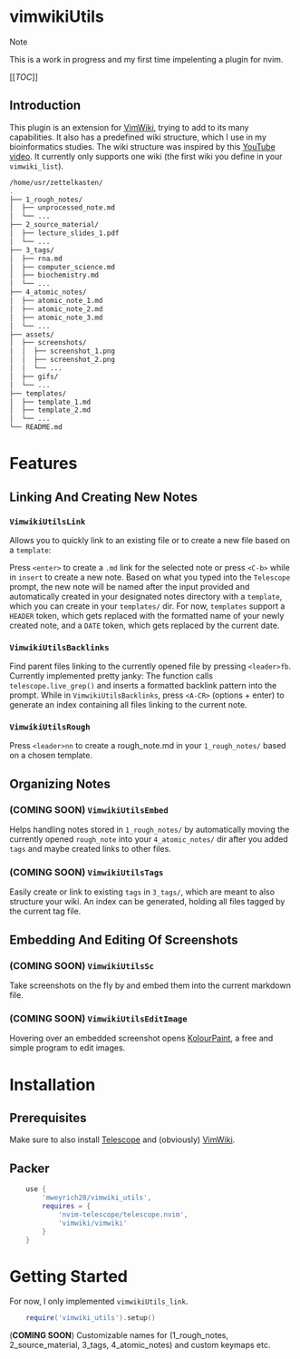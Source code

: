 # vimwikiUtils
> [!NOTE] 
> This is a work in progress and my first time impelenting a plugin for nvim. 

[[_TOC_]]

## Introduction
This plugin is an extension for [VimWiki](https://github.com/vimwiki/vimwiki), trying to add to its many
capabilities. It also has a predefined wiki structure, which I use in my bioinformatics studies. 
The wiki structure was inspired by this [YouTube video](https://www.youtube.com/watch?v=hSTy_BInQs8&list=WL&index=1&t=1507s). 
It currently only supports one wiki (the first wiki you define in your `vimwiki_list`).
```bash
/home/usr/zettelkasten/
.
├── 1_rough_notes/
│  ├── unprocessed_note.md
│  └── ...
├── 2_source_material/
│  ├── lecture_slides_1.pdf
│  └── ...
├── 3_tags/
│  ├── rna.md
│  ├── computer_science.md
│  ├── biochemistry.md
│  └── ...
├── 4_atomic_notes/
│  ├── atomic_note_1.md
│  ├── atomic_note_2.md
│  ├── atomic_note_3.md
│  └── ...
├── assets/
│  ├── screenshots/
│  │  ├── screenshot_1.png
│  │  ├── screenshot_2.png
│  │  └── ...
│  ├── gifs/
│  └── ...
├── templates/
│  ├── template_1.md
│  ├── template_2.md
│  └── ...
└── README.md
```

# Features

## Linking And Creating New Notes

### `VimwikiUtilsLink` 

Allows you to quickly link to an existing file or to create a new file based on a `template`:

Press `<enter>` to create a `.md` link for the selected note or press `<C-b>` while in `insert` to create a new note. 
Based on what you typed into the `Telescope` prompt, the new note will be named after the input provided and automatically 
created in your designated notes directory with a `template`, which you can create in your `templates/` dir. For now,
`templates` support a `HEADER` token, which gets replaced with the formatted name of your newly created note, and a `DATE` token, 
which gets replaced by the current date.

### `VimwikiUtilsBacklinks`
Find parent files linking to the currently opened file by pressing `<leader>fb`.
Currently implemented pretty janky: The function calls `telescope.live_grep()` and inserts a formatted backlink pattern into the prompt. 
While in `VimwikiUtilsBacklinks`, press `<A-CR>` (options + enter) to generate an index containing all files linking to the current note.

### `VimwikiUtilsRough`
Press `<leader>nn` to create a rough_note.md in your `1_rough_notes/` based on a chosen template.


## Organizing Notes

### (**COMING SOON**) `VimwikiUtilsEmbed`

Helps handling notes stored in `1_rough_notes/` by automatically moving the currently opened `rough_note`
into your `4_atomic_notes/` dir after you added `tags` and maybe created links to other files.

### (**COMING SOON**) `VimwikiUtilsTags`

Easily create or link to existing `tags` in `3_tags/`, which are meant to also structure your wiki. An index can be generated, holding all files tagged by the current tag file.


## Embedding And Editing Of Screenshots

### (**COMING SOON**) `VimwikiUtilsSc`

Take screenshots on the fly by and embed them into the current markdown file. 

### (**COMING SOON**) `VimwikiUtilsEditImage`

Hovering over an embedded screenshot opens [KolourPaint](https://apps.kde.org/kolourpaint/), a free and simple program to edit images.


# Installation
## Prerequisites
Make sure to also install [Telescope](https://github.com/nvim-telescope/telescope.nvim) and (obviously) [VimWiki](https://github.com/vimwiki/vimwiki).

## Packer
```lua
    use {
        'mweyrich28/vimwiki_utils',
        requires = {
            'nvim-telescope/telescope.nvim',
            'vimwiki/vimwiki'
        }
    }
```

# Getting Started
For now, I only implemented `vimwikiUtils_link`.
```lua
    require('vimwiki_utils').setup()
```

(**COMING SOON**) Customizable names for (1_rough_notes, 2_source_material, 3_tags, 4_atomic_notes) and custom keymaps etc.

